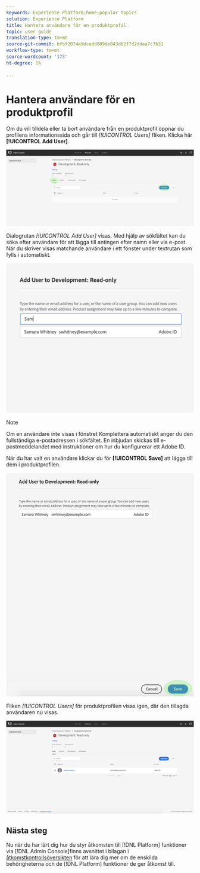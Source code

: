 ```yaml
---
keywords: Experience Platform;home;popular topics
solution: Experience Platform
title: Hantera användare för en produktprofil
topic: user guide
translation-type: tm+mt
source-git-commit: bfbf2074a9dcadd809de043d62f7d2ddaa7c7b31
workflow-type: tm+mt
source-wordcount: '173'
ht-degree: 1%

---
```



# Hantera användare för en produktprofil

Om du vill tilldela eller ta bort användare från en produktprofil öppnar du profilens informationssida och går till *[!UICONTROL Users]* fliken. Klicka här **[!UICONTROL Add User]**.

![add-users-button](../images/add-users-button.png)

Dialogrutan *[!UICONTROL Add User]* visas. Med hjälp av sökfältet kan du söka efter användare för att lägga till antingen efter namn eller via e-post. När du skriver visas matchande användare i ett fönster under textrutan som fylls i automatiskt.

![add-user-autocomplete](../images/add-user-autocomplete.png)

>[!NOTE]
>
>Om en användare inte visas i fönstret Komplettera automatiskt anger du den fullständiga e-postadressen i sökfältet. En inbjudan skickas till e-postmeddelandet med instruktioner om hur du konfigurerar ett Adobe ID.

När du har valt en användare klickar du för **[!UICONTROL Save]** att lägga till dem i produktprofilen.

![add-user-save](../images/add-user-save.png)

Fliken *[!UICONTROL Users]* för produktprofilen visas igen, där den tillagda användaren nu visas.

![användartillagd](../images/user-added.png)

## Nästa steg

Nu när du har lärt dig hur du styr åtkomsten till [!DNL Platform] funktioner via [!DNL Admin Console]finns avsnittet i bilagan i [åtkomstkontrollsöversikten](../home.md) för att lära dig mer om de enskilda behörigheterna och de [!DNL Platform] funktioner de ger åtkomst till.